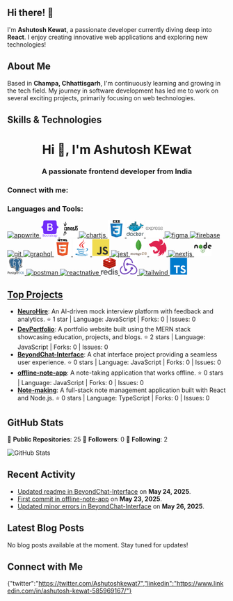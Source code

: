 ## Hi there! 👋

I'm **Ashutosh Kewat**, a passionate developer currently diving deep into **React**. I enjoy creating innovative web applications and exploring new technologies!

## About Me

Based in **Champa, Chhattisgarh**, I'm continuously learning and growing in the tech field. My journey in software development has led me to work on several exciting projects, primarily focusing on web technologies.

## Skills & Technologies
<h1 align="center">Hi 👋, I'm Ashutosh KEwat</h1>
<h3 align="center">A passionate frontend developer from India</h3>

<h3 align="left">Connect with me:</h3>
<p align="left">
</p>

<h3 align="left">Languages and Tools:</h3>
<p align="left"> <a href="https://appwrite.io" target="_blank" rel="noreferrer"> <img src="https://www.vectorlogo.zone/logos/appwriteio/appwriteio-icon.svg" alt="appwrite" width="40" height="40"/> </a> <a href="https://getbootstrap.com" target="_blank" rel="noreferrer"> <img src="https://raw.githubusercontent.com/devicons/devicon/master/icons/bootstrap/bootstrap-plain-wordmark.svg" alt="bootstrap" width="40" height="40"/> </a> <a href="https://canvasjs.com" target="_blank" rel="noreferrer"> <img src="https://raw.githubusercontent.com/Hardik0307/Hardik0307/master/assets/canvasjs-charts.svg" alt="canvasjs" width="40" height="40"/> </a> <a href="https://www.chartjs.org" target="_blank" rel="noreferrer"> <img src="https://www.chartjs.org/media/logo-title.svg" alt="chartjs" width="40" height="40"/> </a> <a href="https://www.w3schools.com/css/" target="_blank" rel="noreferrer"> <img src="https://raw.githubusercontent.com/devicons/devicon/master/icons/css3/css3-original-wordmark.svg" alt="css3" width="40" height="40"/> </a> <a href="https://www.docker.com/" target="_blank" rel="noreferrer"> <img src="https://raw.githubusercontent.com/devicons/devicon/master/icons/docker/docker-original-wordmark.svg" alt="docker" width="40" height="40"/> </a> <a href="https://expressjs.com" target="_blank" rel="noreferrer"> <img src="https://raw.githubusercontent.com/devicons/devicon/master/icons/express/express-original-wordmark.svg" alt="express" width="40" height="40"/> </a> <a href="https://www.figma.com/" target="_blank" rel="noreferrer"> <img src="https://www.vectorlogo.zone/logos/figma/figma-icon.svg" alt="figma" width="40" height="40"/> </a> <a href="https://firebase.google.com/" target="_blank" rel="noreferrer"> <img src="https://www.vectorlogo.zone/logos/firebase/firebase-icon.svg" alt="firebase" width="40" height="40"/> </a> <a href="https://git-scm.com/" target="_blank" rel="noreferrer"> <img src="https://www.vectorlogo.zone/logos/git-scm/git-scm-icon.svg" alt="git" width="40" height="40"/> </a> <a href="https://graphql.org" target="_blank" rel="noreferrer"> <img src="https://www.vectorlogo.zone/logos/graphql/graphql-icon.svg" alt="graphql" width="40" height="40"/> </a> <a href="https://www.w3.org/html/" target="_blank" rel="noreferrer"> <img src="https://raw.githubusercontent.com/devicons/devicon/master/icons/html5/html5-original-wordmark.svg" alt="html5" width="40" height="40"/> </a> <a href="https://www.java.com" target="_blank" rel="noreferrer"> <img src="https://raw.githubusercontent.com/devicons/devicon/master/icons/java/java-original.svg" alt="java" width="40" height="40"/> </a> <a href="https://developer.mozilla.org/en-US/docs/Web/JavaScript" target="_blank" rel="noreferrer"> <img src="https://raw.githubusercontent.com/devicons/devicon/master/icons/javascript/javascript-original.svg" alt="javascript" width="40" height="40"/> </a> <a href="https://jestjs.io" target="_blank" rel="noreferrer"> <img src="https://www.vectorlogo.zone/logos/jestjsio/jestjsio-icon.svg" alt="jest" width="40" height="40"/> </a> <a href="https://www.mongodb.com/" target="_blank" rel="noreferrer"> <img src="https://raw.githubusercontent.com/devicons/devicon/master/icons/mongodb/mongodb-original-wordmark.svg" alt="mongodb" width="40" height="40"/> </a> <a href="https://nestjs.com/" target="_blank" rel="noreferrer"> <img src="https://raw.githubusercontent.com/devicons/devicon/master/icons/nestjs/nestjs-plain.svg" alt="nestjs" width="40" height="40"/> </a> <a href="https://nextjs.org/" target="_blank" rel="noreferrer"> <img src="https://cdn.worldvectorlogo.com/logos/nextjs-2.svg" alt="nextjs" width="40" height="40"/> </a> <a href="https://nodejs.org" target="_blank" rel="noreferrer"> <img src="https://raw.githubusercontent.com/devicons/devicon/master/icons/nodejs/nodejs-original-wordmark.svg" alt="nodejs" width="40" height="40"/> </a> <a href="https://www.postgresql.org" target="_blank" rel="noreferrer"> <img src="https://raw.githubusercontent.com/devicons/devicon/master/icons/postgresql/postgresql-original-wordmark.svg" alt="postgresql" width="40" height="40"/> </a> <a href="https://postman.com" target="_blank" rel="noreferrer"> <img src="https://www.vectorlogo.zone/logos/getpostman/getpostman-icon.svg" alt="postman" width="40" height="40"/> </a> <a href="https://reactnative.dev/" target="_blank" rel="noreferrer"> <img src="https://reactnative.dev/img/header_logo.svg" alt="reactnative" width="40" height="40"/> </a> <a href="https://redis.io" target="_blank" rel="noreferrer"> <img src="https://raw.githubusercontent.com/devicons/devicon/master/icons/redis/redis-original-wordmark.svg" alt="redis" width="40" height="40"/> </a> <a href="https://redux.js.org" target="_blank" rel="noreferrer"> <img src="https://raw.githubusercontent.com/devicons/devicon/master/icons/redux/redux-original.svg" alt="redux" width="40" height="40"/> </a> <a href="https://tailwindcss.com/" target="_blank" rel="noreferrer"> <img src="https://www.vectorlogo.zone/logos/tailwindcss/tailwindcss-icon.svg" alt="tailwind" width="40" height="40"/> </a> <a href="https://www.typescriptlang.org/" target="_blank" rel="noreferrer"> <img src="https://raw.githubusercontent.com/devicons/devicon/master/icons/typescript/typescript-original.svg" alt="typescript" width="40" height="40"/>  </p>




## Top Projects

- [**NeuroHire**](https://github.com/Ashu6200/NeuroHire): An AI-driven mock interview platform with feedback and analytics. ⭐ 1 star | Language: JavaScript | Forks: 0 | Issues: 0
- [**DevPortfolio**](https://github.com/Ashu6200/DevPortfolio): A portfolio website built using the MERN stack showcasing education, projects, and blogs. ⭐ 2 stars | Language: JavaScript | Forks: 0 | Issues: 0
- [**BeyondChat-Interface**](https://github.com/Ashu6200/BeyondChat-Interface): A chat interface project providing a seamless user experience. ⭐ 0 stars | Language: JavaScript | Forks: 0 | Issues: 0
- [**offline-note-app**](https://github.com/Ashu6200/offline-note-app): A note-taking application that works offline. ⭐ 0 stars | Language: JavaScript | Forks: 0 | Issues: 0
- [**Note-making**](https://github.com/Ashu6200/Note-making): A full-stack note management application built with React and Node.js. ⭐ 0 stars | Language: TypeScript | Forks: 0 | Issues: 0

## GitHub Stats

🔭 **Public Repositories**: 25
👥 **Followers**: 0
👤 **Following**: 2

![GitHub Stats](https://github-readme-stats.vercel.app/api?username=Ashu6200&show_icons=true&theme=radical)

## Recent Activity

- [Updated readme in BeyondChat-Interface](https://github.com/Ashu6200/BeyondChat-Interface/commit/b93686a3c61e298bcbfd23a14c2cf39de49aaa12) on **May 24, 2025**.
- [First commit in offline-note-app](https://github.com/Ashu6200/offline-note-app/commit/c56078f8611474a2bbe098ee3819a9b5dd4c60a9) on **May 23, 2025**.
- [Updated minor errors in BeyondChat-Interface](https://github.com/Ashu6200/BeyondChat-Interface/commit/0b6ce3a7e02848652e234871b2785f7baf47d51f) on **May 26, 2025**.

## Latest Blog Posts

No blog posts available at the moment. Stay tuned for updates!

## Connect with Me

{"twitter":"https://twitter.com/Ashutoshkewat7","linkedin":"https://www.linkedin.com/in/ashutosh-kewat-585969167/"}
